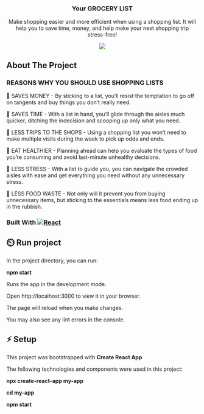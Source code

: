 
<div align="center">

  <h3 align="center">Your GROCERY LIST</h3>

  <p align="center">
    Make shopping easier and more efficient when using a shopping list. 
    It will help you to save time, money, and help make your next shopping trip stress-free!

  </p>
  <img src="BucketList.png" />
</div>





<!-- ABOUT THE PROJECT -->
## About The Project

### REASONS WHY YOU SHOULD USE SHOPPING LISTS  ###  

 🚀 SAVES MONEY - By sticking to a list, you’ll resist the temptation to go off on tangents and buy things you don’t really need. 

 🚀 SAVES TIME - With a list in hand, you’ll glide through the aisles much quicker, ditching the indecision and scooping up only what you need. 

 🚀 LESS TRIPS TO THE SHOPS - Using a shopping list you won’t need to make multiple visits during the week to pick up odds and ends. 

 🚀 EAT HEALTHIER - Planning ahead can help you evaluate the types of food you’re consuming and avoid last-minute unhealthy decisions. 

 🚀 LESS STRESS - With a list to guide you, you can navigate the crowded aisles with ease and get everything you need without any unnecessary stress. 

 🚀 LESS FOOD WASTE - Not only will it prevent you from buying unnecessary items, but sticking to the essentials means less food ending up in the rubbish. 


<!-- Built with -->


### Built With  [![React][React.js]][React-url]



<!-- GETTING STARTED -->


## ⏲️ Run project

In the project directory, you can run:

**npm start**

Runs the app in the development mode.

Open http://localhost:3000 to view it in your browser.

The page will reload when you make changes.

You may also see any lint errors in the console.

## ⚡ Setup

This project was bootstrapped with **Create React App**

The following technologies and components were used in this project:


 **npx create-react-app my-app**
 
 **cd my-app**
 
 **npm start**





<!-- MARKDOWN LINKS & IMAGES -->

[React.js]: https://img.shields.io/badge/React-20232A?style=for-the-badge&logo=react&logoColor=61DAFB
[React-url]: https://reactjs.org/
